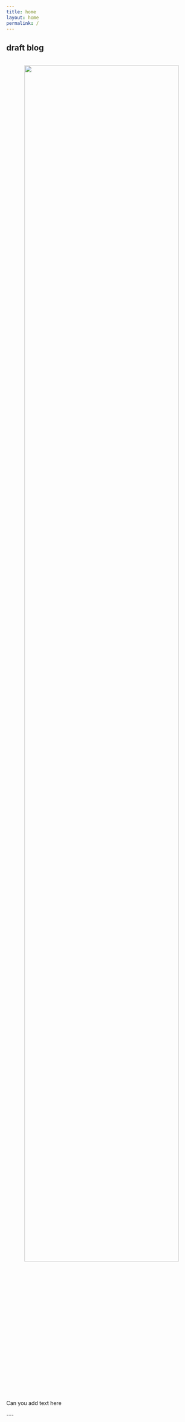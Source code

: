```yaml
---
title: home
layout: home
permalink: /
---
```


<h2>draft blog</h2>

<br>
<div style="text-align: center"> <img src="figs/fifty-four.png" width="90%" length="320"/></div>
<p>
Can you add text here
</p>
<p>
</p>
<p>
---
</p>